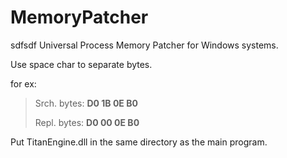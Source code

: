 # MemoryPatcher
sdfsdf
Universal Process Memory Patcher for Windows systems.

Use space char to separate bytes. 

for ex:
> Srch. bytes:   **D0 1B 0E B0**
> 
> Repl. bytes:  **D0 00 0E B0**

Put TitanEngine.dll in the same directory as the main program.
